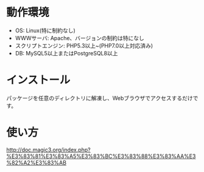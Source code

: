 # 動作環境

* OS: Linux(特に制約なし)
* WWWサーバ: Apache、バージョンの制約は特になし
* スクリプトエンジン: PHP5.3以上~(PHP7.0以上対応済み)
* DB: MySQL5以上またはPostgreSQL8以上

# インストール

パッケージを任意のディレクトリに解凍し、Webブラウザでアクセスするだけです。

# 使い方

http://doc.magic3.org/index.php?%E3%83%81%E3%83%A5%E3%83%BC%E3%83%88%E3%83%AA%E3%82%A2%E3%83%AB
